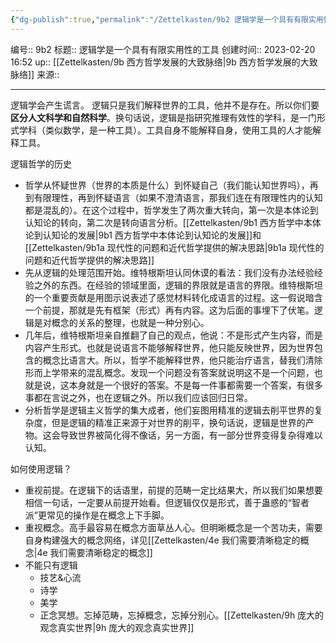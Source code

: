 ```yaml
---
{"dg-publish":true,"permalink":"/Zettelkasten/9b2 逻辑学是一个具有有限实用性的工具/","dgPassFrontmatter":true}
---
```


编号:: 9b2
标题:: 逻辑学是一个具有有限实用性的工具
创建时间:: 2023-02-20 16:52
up:: [[Zettelkasten/9b 西方哲学发展的大致脉络\|9b 西方哲学发展的大致脉络]]
来源:: 

---
逻辑学会产生谎言。
逻辑只是我们解释世界的工具，他并不是存在。所以你们要**区分人文科学和自然科学**。换句话说，逻辑是指研究推理有效性的学科，是一门形式学科（类似数学，是一种工具）。工具自身不能解释自身，使用工具的人才能解释工具。

逻辑哲学的历史
- 哲学从怀疑世界（世界的本质是什么）到怀疑自己（我们能认知世界吗），再到有限理性，再到怀疑语言（如果不澄清语言，那我们连在有限理性内的认知都是混乱的）。在这个过程中，哲学发生了两次重大转向，第一次是本体论到认知论的转向，第二次是转向语言分析。[[Zettelkasten/9b1 西方哲学中本体论到认知论的发展\|9b1 西方哲学中本体论到认知论的发展]]和[[Zettelkasten/9b1a 现代性的问题和近代哲学提供的解决思路\|9b1a 现代性的问题和近代哲学提供的解决思路]]
- 先从逻辑的处理范围开始。维特根斯坦认同休谟的看法：我们没有办法经验经验之外的东西。在经验的领域里面，逻辑的界限就是语言的界限。维特根斯坦的一个重要贡献是用图示说表述了感觉材料转化成语言的过程。这一假说暗含一个前提，那就是先有框架（形式）再有内容。这为后面的事埋下了伏笔。逻辑是对概念的关系的整理，也就是一种分别心。
- 几年后，维特根斯坦亲自推翻了自己的观点，他说：不是形式产生内容，而是内容产生形式。也就是说语言不能够解释世界，他只能反映世界，因为世界包含的概念比语言大。所以，哲学不能解释世界，他只能治疗语言，替我们清除形而上学带来的混乱概念。发现一个问题没有答案就说明这不是一个问题，也就是说，这本身就是一个很好的答案。不是每一件事都需要一个答案，有很多事都在言说之外，也在逻辑之外。所以我们应该回归日常。
- 分析哲学是逻辑主义哲学的集大成者，他们妄图用精准的逻辑去削平世界的复杂度，但是逻辑的精准正来源于对世界的削平，换句话说，逻辑是世界的产物。这会导致世界被简化得不像话，另一方面，有一部分世界变得复杂得难以认知。

如何使用逻辑？
- 重视前提。在逻辑下的话语里，前提的范畴一定比结果大，所以我们如果想要相信一句话，一定要从前提开始看。但逻辑仅仅是形式，善于蛊惑的“智者派”更常见的操作是在概念上下手脚。
- 重视概念。高手最容易在概念方面草丛人心。但明晰概念是一个苦功夫，需要自身构建强大的概念网络，详见[[Zettelkasten/4e 我们需要清晰稳定的概念\|4e 我们需要清晰稳定的概念]]
- 不能只有逻辑
	- 技艺&心流
	- 诗学
	- 美学
	- 正念冥想。忘掉范畴，忘掉概念，忘掉分别心。[[Zettelkasten/9h 庞大的观念真实世界\|9h 庞大的观念真实世界]]
